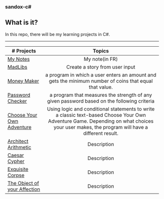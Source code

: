 ### sandox-c#

## What is it?
In this repo, there will be my learning projects in C#.  
***

|# Projects | Topics                                                    |
|------|:---------------------------------------------------------:|
|[My Notes](./notes)| My note(in FR)|
|[MadLibs](./MadLibs/MadLibs.md)| Create a story from user input|
|[Money Maker](./MoneyMaker/MoneyMaker.md)| a program in which a user enters an amount and gets the minimum number of coins that equal that value.|
|[Password Checker](./PasswordChecker/PasswordChecker.md)| a program that measures the strength of any given password based on the following criteria|
|[Choose Your Own Adventure](https://github.com/B9R9/sandox-csharp/tree/main/Choose%20Your%20Own%20Adventure/ChooseYourOwnAdventure.md)|  Using logic and conditional statements to write a classic text-based Choose Your Own Adventure Game. Depending on what choices your user makes, the program will have a different result.|
|[Architect Arithmetic](Link)|  Description|
|[Caesar Cypher](Link)|  Description|
|[Exquisite Corpse](Link)|  Description|
|[The Object of your Affection](Link)|  Description|
